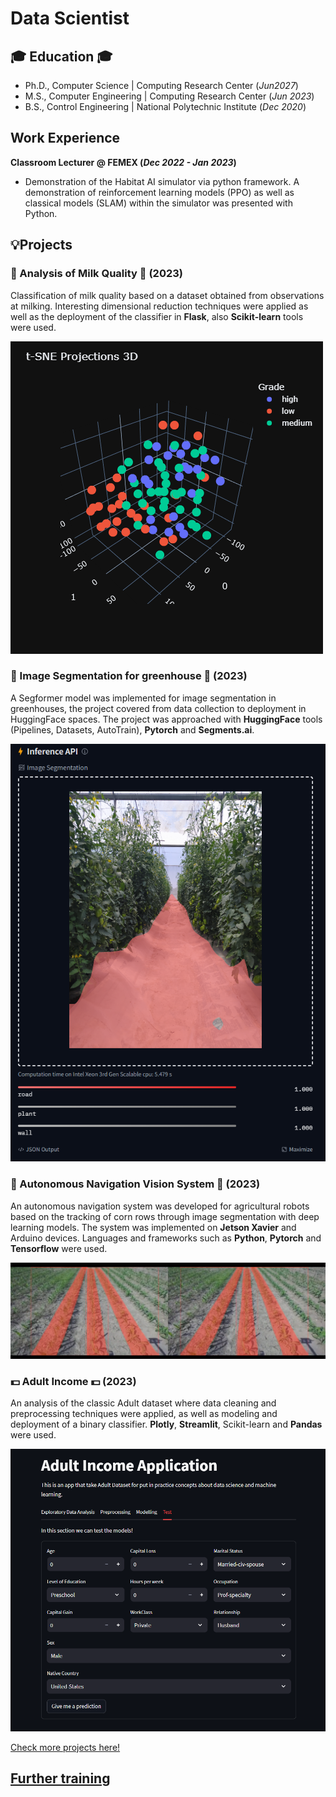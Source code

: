 # Data Scientist

## 🎓 Education 🎓
- Ph.D., Computer Science | Computing Research Center (_Jun2027_)
- M.S., Computer Engineering	| Computing Research Center (_Jun 2023_)
- B.S., Control Engineering | National Polytechnic Institute (_Dec 2020_)

## Work Experience
**Classroom Lecturer @ FEMEX (_Dec 2022 - Jan 2023_)**
- Demonstration of the Habitat AI simulator via python framework. A demonstration of reinforcement learning models (PPO) as well as classical models (SLAM) within the simulator was presented with Python.

## 💡Projects
### 🐄 Analysis of Milk Quality 🐄 (2023)
Classification of milk quality based on a dataset obtained from observations at milking. Interesting dimensional reduction techniques were applied as well as the deployment of the classifier in **Flask**, also **Scikit-learn** tools were used.

![Projection](/assets/img/ProjectionsfromtSNE3D.png)

### 🍅 Image Segmentation for greenhouse 🍅 (2023)
A Segformer model was implemented for image segmentation in greenhouses, the project covered from data collection to deployment in HuggingFace spaces. The project was approached with **HuggingFace** tools (Pipelines, Datasets, AutoTrain), **Pytorch** and **Segments.ai**.

![Projection](/assets/img/segformer_demo.png)

### 🌽 Autonomous Navigation Vision System 🌽 (2023)

An autonomous navigation system was developed for agricultural robots based on the tracking of corn rows through image segmentation with deep learning models. The system was implemented on **Jetson Xavier** and Arduino devices. Languages and frameworks such as **Python**, **Pytorch** and **Tensorflow** were used.

![Row Detection](/assets/img/row_detect.png)

### 💵 Adult Income 💵 (2023)
An analysis of the classic Adult dataset where data cleaning and preprocessing techniques were applied, as well as modeling and deployment of a binary classifier. **Plotly**, **Streamlit**, Scikit-learn and **Pandas** were used.

![app](/assets/img/app_view.png)

[Check more projects here!](more-projects.md)

## [Further training](further-training.md)


